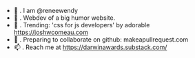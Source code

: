 - 👋 . I am @reneewendy
- 👀 . Webdev of a big humor website.
- 🌱 . Trending: 'css for js developers' by adorable https://joshwcomeau.com
- 💞️ . Preparing to collaborate on github: makeapullrequest.com
- 📫 . Reach me at https://darwinawards.substack.com/
